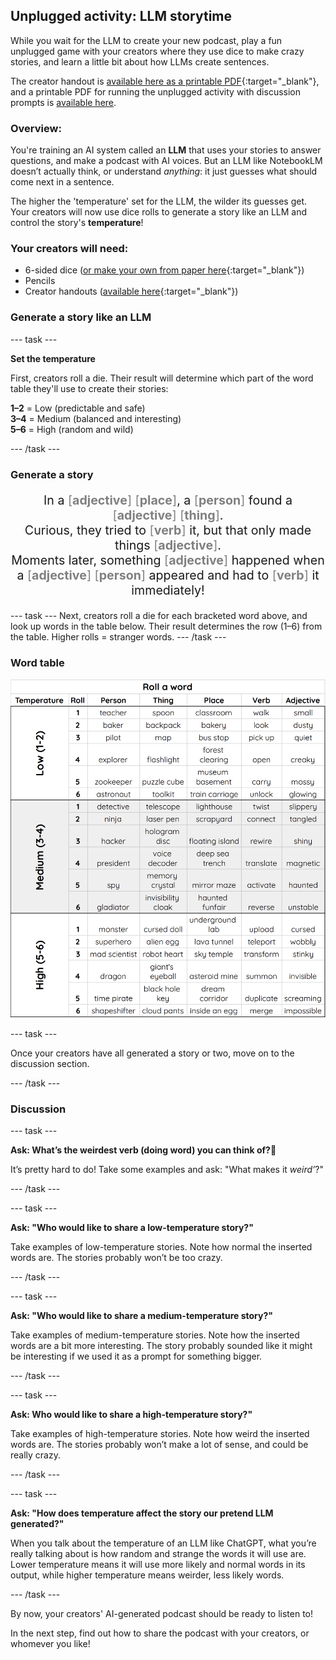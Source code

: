 ## Unplugged activity: LLM storytime

While you wait for the LLM to create your new podcast, play a fun unplugged game with your creators where they use dice to make crazy stories, and learn a little bit about how LLMs create sentences.

The creator handout is [available here as a printable PDF](resources/LLMStorytime_creator.pdf){:target="_blank"}, and a printable PDF for running the unplugged activity with discussion prompts is [available here](resources/LLMStorytime_leader.pdf).

### **Overview:**

You're training an AI system called an **LLM** that uses your stories to answer questions, and make a podcast with AI voices. But an LLM like NotebookLM doesn’t actually think, or understand *anything*: it just guesses what should come next in a sentence.

The higher the 'temperature' set for the LLM, the wilder its guesses get. Your creators will now use dice rolls to generate a story like an LLM and control the story's **temperature**!

### **Your creators will need:**
- 6-sided dice ([or make your own from paper here](resources/dice.pdf){:target="_blank"})
- Pencils
- Creator handouts ([available here](resources/LLMStorytime_creator.pdf){:target="_blank"})

### Generate a story like an LLM

--- task ---

**Set the temperature**

First, creators roll a die. Their result will determine which part of the word table they'll use to create their stories:

**1–2** \= Low (predictable and safe)  
**3–4** \= Medium (balanced and interesting)  
**5–6** \= High (random and wild)

--- /task ---

### Generate a story

<p style="font-size: 1.4em; text-align: center;">
  In a <span style="color: grey;">[<strong>adjective</strong>]</span> <span style="color: grey;">[<strong>place</strong>]</span>, 
  a <span style="color: grey;">[<strong>person</strong>]</span> found a 
  <span style="color: grey;">[<strong>adjective</strong>]</span> <span style="color: grey;">[<strong>thing</strong>]</span>.<br>
  Curious, they tried to <span style="color: grey;">[<strong>verb</strong>]</span> it, 
  but that only made things <span style="color: grey;">[<strong>adjective</strong>]</span>.<br>
  Moments later, something <span style="color: grey;">[<strong>adjective</strong>]</span> happened 
  when a <span style="color: grey;">[<strong>adjective</strong>]</span> <span style="color: grey;">[<strong>person</strong>]</span> 
  appeared and had to <span style="color: grey;">[<strong>verb</strong>]</span> it immediately!
</p>


--- task ---
Next, creators roll a die for each bracketed word above, and look up words in the table below. 
Their result determines the row (1–6) from the table. Higher rolls \= stranger words.
--- /task ---

###  Word table

![Table with dice rolls that generate a person, thing, place, verb, and adjective, grouped by temperature: low, medium, and high](images/word_table.png)


--- task ---

Once your creators have all generated a story or two, move on to the discussion section.

--- /task ---

### Discussion

--- task ---

**Ask: What’s the weirdest verb (doing word) you can think of?🤔**

It’s pretty hard to do! Take some examples and ask: "What makes it *weird’*?"

--- /task ---

--- task ---

**Ask: "Who would like to share a low-temperature story?"**

Take examples of low-temperature stories. Note how normal the inserted words are. The stories probably won’t be too crazy.

--- /task ---

--- task ---

**Ask: "Who would like to share a medium-temperature story?"** 

Take examples of medium-temperature stories. Note how the inserted words are a bit more interesting. The story probably sounded like it might be interesting if we used it as a prompt for something bigger.

--- /task ---

--- task ---

**Ask: Who would like to share a high-temperature story?"** 

Take examples of high-temperature stories. Note how weird the inserted words are. The stories probably won’t make a lot of sense, and could be really crazy.

--- /task ---

--- task ---

**Ask: "How does temperature affect the story our pretend LLM generated?"** 

When you talk about the temperature of an LLM like ChatGPT, what you’re really talking about is how random and strange the words it will use are. Lower temperature means it will use more likely and normal words in its output, while higher temperature means weirder, less likely words.

--- /task ---

By now, your creators' AI-generated podcast should be ready to listen to! 

In the next step, find out how to share the podcast with your creators, or whomever you like!
